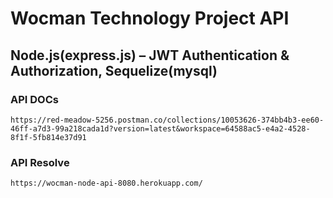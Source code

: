# Wocman Technology Project API

## Node.js(express.js) – JWT Authentication & Authorization, Sequelize(mysql)


### API DOCs
```
https://red-meadow-5256.postman.co/collections/10053626-374bb4b3-ee60-46ff-a7d3-99a218cada1d?version=latest&workspace=64588ac5-e4a2-4528-8f1f-5fb814e37d91
```

### API Resolve
```
https://wocman-node-api-8080.herokuapp.com/
```